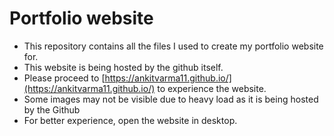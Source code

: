 # Portfolio website
- This repository contains all the files I used to create my portfolio website for.
- This website is being hosted by the github itself.
- Please proceed to [https://ankitvarma11.github.io/](https://ankitvarma11.github.io/) to experience the website.
- Some images may not be visible due to heavy load as it is being hosted by the Github 
- For better experience, open the website in desktop.
